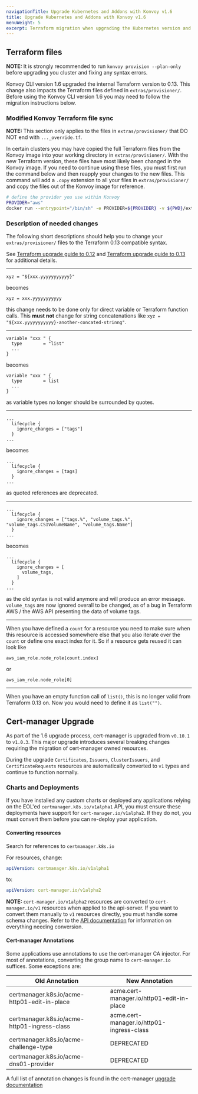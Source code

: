 ```yaml
---
navigationTitle: Upgrade Kubernetes and Addons with Konvoy v1.6
title: Upgrade Kubernetes and Addons with Konvoy v1.6
menuWeight: 5
excerpt: Terraform migration when upgrading the Kubernetes version and platform service addons with Konvoy v1.6
---
```


## Terraform files

<p class="message--note"><strong>NOTE: </strong>It is strongly recommended to run <code>konvoy provision --plan-only</code> before upgrading you cluster and fixing any syntax errors.</p>

Konvoy CLI version 1.6 upgraded the internal Terraform version to 0.13.
This change also impacts the Terraform files defined in  `extras/provisioner/`.
Before using the Konvoy CLI version 1.6 you may need to follow the migration instructions below.

### Modified Konvoy Terraform file sync

<p class="message--note"><strong>NOTE: </strong>This section only applies to the files in <code>extras/provisioner/</code> that DO NOT end with <code>..._override.tf</code>.</p>

In certain clusters you may have copied the full Terraform files from the Konvoy image into your working directory in `extras/provisioner/`.
With the new Terraform version, these files have most likely been changed in the Konvoy image.
If you need to continue using these files, you must first run the command below and then reapply your changes to the new files.
This command will add a `.copy` extension to all your files in `extras/provisioner/` and copy the files out of the Konvoy image for reference.

```bash
# define the provider you use within Konvoy
PROVIDER="aws"
docker run --entrypoint="/bin/sh" -e PROVIDER=${PROVIDER} -v ${PWD}/extras/provisioner:/extras mesosphere/konvoy:v1.6.1 -c "for f in /extras/*.tf; do cp /opt/konvoy/providers/\${PROVIDER}/\$(basename \${f}) /extras/\$(basename \${f}).copy; cp /opt/konvoy/providers/\${PROVIDER}/\$(basename \${f}).gotmpl /extras/\$(basename \${f}).gotmpl.copy; done"
```

### Description of needed changes

The following short descriptions should help you to change your `extras/provisioner/` files to the Terraform 0.13 compatible syntax.

See [Terraform upgrade guide to 0.12][terraform-upgrade-to-0-12] and [Terraform upgrade guide to 0.13][terraform-upgrade-to-0-13]<span class="x x-first x-last"> </span>for additional details.

---

```hcl
xyz = "${xxx.yyyyyyyyyyy}"
```

becomes

```hcl
xyz = xxx.yyyyyyyyyyy
```

this change needs to be done only for direct variable or Terraform function calls.
This **must not** change for string concatenations like `xyz = "${xxx.yyyyyyyyyyy}-another-concated-strinng"`.

---

```hcl
variable "xxx " {
  type        = "list"
  ...
}
```

becomes

```hcl
variable "xxx " {
  type        = list
  ...
}
```

as variable types no longer should be surrounded by quotes.

---

```hcl
...
  lifecycle {
    ignore_changes = ["tags"]
  }
...
```

becomes

```hcl
...
  lifecycle {
    ignore_changes = [tags]
  }
...
```

as quoted references are deprecated.

---

```hcl
...
  lifecycle {
    ignore_changes = ["tags.%", "volume_tags.%", "volume_tags.CSIVolumeName", "volume_tags.Name"]
  }
...
```

becomes

```hcl
...
  lifecycle {
    ignore_changes = [
      volume_tags,
    ]
  }
...
```

as the old syntax is not valid anymore and will produce an error message.
`volume_tags` are now ignored overall to be changed, as of a bug in Terraform AWS /
the AWS API presenting the data of volume tags.

---

When you have defined a `count` for a resource you need to make sure
when this resource is accessed somewhere else that you also iterate over
the `count` or define one exact index for it. So if a resource gets reused
it can look like

```hcl
aws_iam_role.node_role[count.index]
```

or

```hcl
aws_iam_role.node_role[0]
```

---

When you have an empty function call of `list()`, this is no longer valid
from Terraform 0.13 on. Now you would need to define it as `list("")`.

[terraform-upgrade-to-0-12]: https://www.terraform.io/upgrade-guides/0-12.html
[terraform-upgrade-to-0-13]: https://www.terraform.io/upgrade-guides/0-13.html

## Cert-manager Upgrade

As part of the 1.6 upgrade process, cert-manager is upgraded from `v0.10.1` to `v1.0.3`. This major upgrade introduces several breaking changes requiring the migration of cert-manager owned resources.

During the upgrade `Certificates`, `Issuers`, `ClusterIssuers`, and `CertificateRequests` resources are automatically converted to `v1` types and continue to function normally.

### Charts and Deployments

If you have installed any custom charts or deployed any applications relying on the EOL'ed `certmanager.k8s.io/v1alpha1` API, you must ensure these deployments have support for `cert-manager.io/v1alpha2`. If they do not, you must convert them before you can re-deploy your application.

#### Converting resources
Search for references to `certmanager.k8s.io`

For resources, change:

```yaml
apiVersion: certmanager.k8s.io/v1alpha1
```

to:

```yaml
apiVersion: cert-manager.io/v1alpha2
```

<p class="message--note"><strong>NOTE: </strong><code>cert-manager.io/v1alpha2</code> resources are converted to <code>cert-manager.io/v1</code> resources when applied to the api-server. If you want to convert them manually to <code>v1</code> resources directly, you must handle some schema changes. Refer to the <a href="https://cert-manager.io/docs/reference/api-docs/">API documentation</a> for information on everything needing conversion.</p>

#### Cert-manager Annotations

Some applications use annotations to use the cert-manager CA injector. For most of annotations, converting the group name to `cert-manager.io` suffices. Some exceptions are:

| Old Annotation | New Annotation |
-----------------|------------------
| certmanager.k8s.io/acme-http01-edit-in-place |acme.cert-manager.io/http01-edit-in-place |
| certmanager.k8s.io/acme-http01-ingress-class |acme.cert-manager.io/http01-ingress-class |
| certmanager.k8s.io/acme-challenge-type | DEPRECATED |
| certmanager.k8s.io/acme-dns01-provider | DEPRECATED |

A full list of annotation changes is found in the cert-manager [upgrade documentation](https://cert-manager.io/docs/installation/upgrading/upgrading-0.10-0.11/#additional-annotation-changes)

